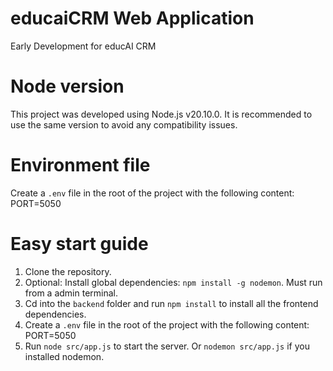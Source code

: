 # educaiCRM Web Application

Early Development for educAI CRM

# Node version

This project was developed using Node.js v20.10.0. It is recommended to use the same version to avoid any compatibility issues.

# Environment file

Create a `.env` file in the root of the project with the following content:
PORT=5050

# Easy start guide

1. Clone the repository.
2. Optional: Install global dependencies: `npm install -g nodemon`. Must run from a admin terminal.
3. Cd into the `backend` folder and run `npm install` to install all the frontend dependencies.
4. Create a `.env` file in the root of the project with the following content:
   PORT=5050
5. Run `node src/app.js` to start the server. Or `nodemon src/app.js` if you installed nodemon.
